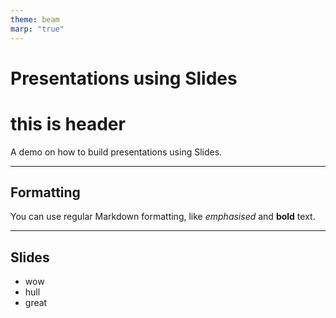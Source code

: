 ```yaml
---
theme: beam
marp: "true"
---
```

# Presentations using Slides

# this is header

A demo on how to build presentations using Slides.

---

## Formatting

You can use regular Markdown formatting, like *emphasised* and **bold** text.

---

## Slides
- wow
- hull
- great